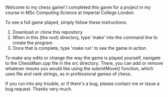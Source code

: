 Welcome to my chess game! I completed this game for a project in my course in MSc Computing Science at Imperial College London.

To see a full game played, simply follow these instructions:
1) Download or clone this repository
2) When in this (the root) directory, type 'make' into the command line to create the program
3) Once that is complete, type 'make run' to see the game in action

To make any edits or change the way the game is played yourself, navigate to the ChessMain.cpp file in the src directory. There, you can add or remove whatever moves you would like using the submitMove() function, which uses file and rank strings, as in professional games of chess.

If you run into any trouble, or if there's a bug, please contact me or issue a bug request. Thanks very much.
